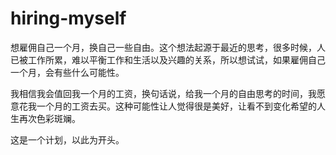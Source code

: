 hiring-myself
=============
想雇佣自己一个月，换自己一些自由。这个想法起源于最近的思考，很多时候，人已被工作所累，难以平衡工作和生活以及兴趣的关系，所以想试试，如果雇佣自己一个月，会有些什么可能性。

我相信我会值回我一个月的工资，换句话说，给我一个月的自由思考的时间，我愿意花我一个月的工资去买。这种可能性让人觉得很是美好，让看不到变化希望的人生再次色彩斑斓。

这是一个计划，以此为开头。
